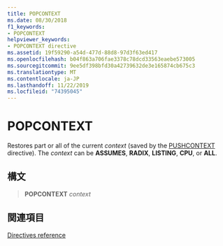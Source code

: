 ```yaml
---
title: POPCONTEXT
ms.date: 08/30/2018
f1_keywords:
- POPCONTEXT
helpviewer_keywords:
- POPCONTEXT directive
ms.assetid: 19f59290-a54d-477d-88d8-97d3f63ed417
ms.openlocfilehash: b04f863a706fae3378c78dcd33563eaebe573005
ms.sourcegitcommit: 9ee5df398bfd30a42739632de3e165874cb675c3
ms.translationtype: MT
ms.contentlocale: ja-JP
ms.lasthandoff: 11/22/2019
ms.locfileid: "74395045"
---
```

# <a name="popcontext"></a>POPCONTEXT

Restores part or all of the current *context* (saved by the [PUSHCONTEXT](../../assembler/masm/pushcontext.md) directive). The *context* can be **ASSUMES**, **RADIX**, **LISTING**, **CPU**, or **ALL**.

## <a name="syntax"></a>構文

> **POPCONTEXT** *context*

## <a name="see-also"></a>関連項目

[Directives reference](directives-reference.md)
